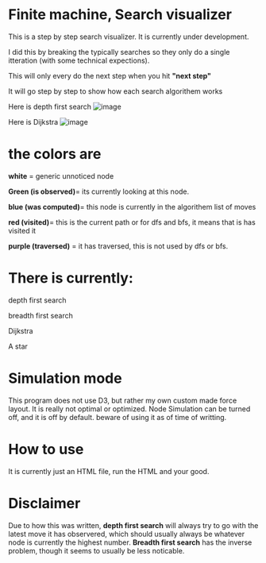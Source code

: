# Finite machine, Search visualizer 

This is a step by step search visualizer. It is currently under development. 

I did this by breaking the typically searches so they only do a single itteration (with some technical expections).

This will only every do the next step when you hit **"next step"**



It will go step by step to show how each search algorithem works

Here is depth first search
![image](https://user-images.githubusercontent.com/104032269/227746005-1c608ac0-056a-4f57-9fb9-2a6452b68261.png)

Here is Dijkstra
![image](https://user-images.githubusercontent.com/104032269/228747774-138e5850-ac7e-46e4-8b31-158163255a22.png)

# the colors are
**white** = generic unnoticed node

**Green (is observed)**= its currently looking at this node.

**blue (was computed)**= this node is currently in the algorithem list of moves

**red (visited)**= this is the current path or for dfs and bfs, it means that is has visited it

**purple (traversed)** = it has traversed, this is not used by dfs or bfs. 




# There is currently:
depth first search

breadth first search

Dijkstra

A star


# Simulation mode

This program does not use D3, but rather my own custom made force layout. It is really not optimal or optimized. Node Simulation can be turned off, and it is off by default. beware of using it as of time of writting.

# How to use

It is currently just an HTML file, run the HTML and your good.

# Disclaimer


Due to how this was written, **depth first search** will always try to go with the latest move it has observered, which should usually always be whatever node is currently the highest number. **Breadth first search** has the inverse problem, though it seems to usually be less noticable.
